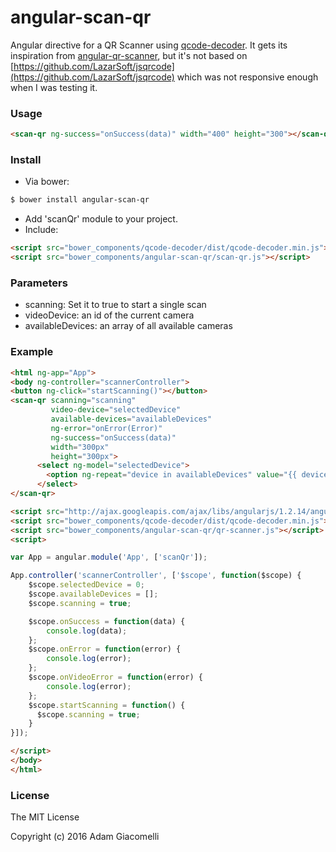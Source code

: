angular-scan-qr
==================

Angular directive for a QR Scanner using [qcode-decoder](https://github.com/cirocosta/qcode-decoder).
It gets its inspiration from [angular-qr-scanner](https://github.com/sembrestels/angular-qr-scanner), but it's not based on [https://github.com/LazarSoft/jsqrcode](https://github.com/LazarSoft/jsqrcode) which was not responsive enough when I was testing it.

### Usage

```html
<scan-qr ng-success="onSuccess(data)" width="400" height="300"></scan-qr>
```

### Install

- Via bower:
```sh
$ bower install angular-scan-qr
```

- Add 'scanQr' module to your project.
- Include:

```html
<script src="bower_components/qcode-decoder/dist/qcode-decoder.min.js"></script>
<script src="bower_components/angular-scan-qr/scan-qr.js"></script>
```

### Parameters
- scanning: Set it to true to start a single scan
- videoDevice: an id of the current camera
- availableDevices: an array of all available cameras

### Example

```html
<html ng-app="App">
<body ng-controller="scannerController">
<button ng-click="startScanning()"></button>
<scan-qr scanning="scanning"
         video-device="selectedDevice"
         available-devices="availableDevices"
         ng-error="onError(Error)"
         ng-success="onSuccess(data)"
         width="300px"
         height="300px">
      <select ng-model="selectedDevice">
        <option ng-repeat="device in availableDevices" value="{{ device.id }}">{{device.label}}</option>
      </select>
</scan-qr>

<script src="http://ajax.googleapis.com/ajax/libs/angularjs/1.2.14/angular.js"></script>
<script src="bower_components/qcode-decoder/dist/qcode-decoder.min.js"></script>
<script src="bower_components/angular-scan-qr/qr-scanner.js"></script>
<script>

var App = angular.module('App', ['scanQr']);

App.controller('scannerController', ['$scope', function($scope) {
    $scope.selectedDevice = 0;
    $scope.availableDevices = [];
    $scope.scanning = true;

    $scope.onSuccess = function(data) {
        console.log(data);
    };
    $scope.onError = function(error) {
        console.log(error);
    };
    $scope.onVideoError = function(error) {
        console.log(error);
    };
    $scope.startScanning = function() {
      $scope.scanning = true;
    }
}]);

</script>
</body>
</html>
```

### License
The MIT License

Copyright (c) 2016 Adam Giacomelli
